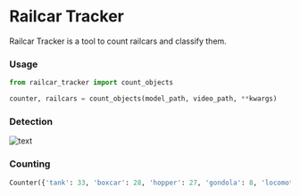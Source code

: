 # Railcar Tracker
Railcar Tracker is a tool to count railcars and classify them.

### Usage
```python
from railcar_tracker import count_objects

counter, railcars = count_objects(model_path, video_path, **kwargs)
```

### Detection
![text](static/stat_1-1_720-30.gif)

### Counting
```python
Counter({'tank': 33, 'boxcar': 28, 'hopper': 27, 'gondola': 8, 'locomotive': 5})
```